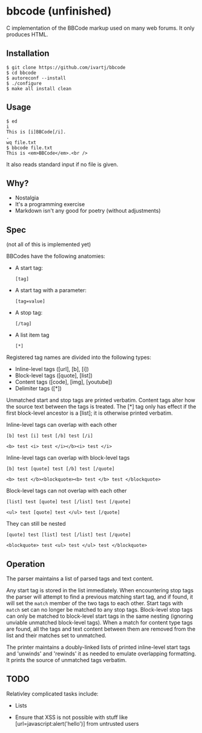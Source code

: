 bbcode (unfinished)
======

C implementation of the BBCode markup used on many web forums. It only produces HTML.

Installation
------------

    $ git clone https://github.com/ivartj/bbcode
    $ cd bbcode
    $ autoreconf --install
    $ ./configure
    $ make all install clean

Usage
-----

    $ ed
    i
    This is [i]BBCode[/i].
    .
    wq file.txt
    $ bbcode file.txt
    This is <em>BBCode</em>.<br />

It also reads standard input if no file is given.

Why?
----

 * Nostalgia
 * It's a programming exercise
 * Markdown isn't any good for poetry (without adjustments)

Spec
----

(not all of this is implemented yet)

BBCodes have the following anatomies:

 * A start tag:

       [tag]

 * A start tag with a parameter:

       [tag=value]

 * A stop tag:

       [/tag]

 * A list item tag

       [*]

Registered tag names are divided into the following types:

 * Inline-level tags ([url], [b], [i])
 * Block-level tags ([quote], [list])
 * Content tags ([code], [img], [youtube])
 * Delimiter tags ([*])

Unmatched start and stop tags are printed verbatim. Content tags
alter how the source text between the tags is treated. The [*] tag
only has effect if the first block-level ancestor is a [list]; it is
otherwise printed verbatim.

Inline-level tags can overlap with each other

    [b] test [i] test [/b] test [/i]

    <b> test <i> test </i></b><i> test </i>

Inline-level tags can overlap with block-level tags

    [b] test [quote] test [/b] test [/quote]

    <b> test </b><blockquote><b> test </b> test </blockquote>

Block-level tags can not overlap with each other

    [list] test [quote] test [/list] test [/quote]

    <ul> test [quote] test </ul> test [/quote]

They can still be nested

    [quote] test [list] test [/list] test [/quote]

    <blockquote> test <ul> test </ul> test </blockquote>


Operation
---------

The parser maintains a list of parsed tags and text content.

Any start tag is stored in the list immediately. When encountering
stop tags the parser will attempt to find a previous matching start
tag, and if found, it will set the `match` member of the two tags to
each other. Start tags with `match` set can no longer be matched to
any stop tags. Block-level stop tags can only be matched to
block-level start tags in the same nesting (ignoring unviable
unmatched block-level tags). When a match for content type tags are
found, all the tags and text content between them are removed from the
list and their matches set to unmatched.

The printer maintains a doubly-linked lists of printed inline-level
start tags and 'unwinds' and 'rewinds' it as needed to emulate
overlapping formatting. It prints the source of unmatched tags
verbatim.

TODO
----

Relativley complicated tasks include:

 * Lists

 * Ensure that XSS is not possible with stuff like [url=javascript:alert('hello')] from untrusted users


